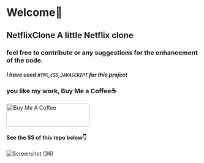 
# Welcome👋 
## NetflixClone A little Netflix clone 
### feel free to contribute or any suggestions for the enhancement of the code. 
##### I have used `HTMl`,`CSS`,`JAVASCRIPT` for this project 
### you like my work, Buy Me a Coffee☕ 

<a href="https://www.buymeacoffee.com/bobyt2265q" target="_blank"><img src="https://cdn.buymeacoffee.com/buttons/v2/default-yellow.png" alt="Buy Me A Coffee" style="height: 60px !important;width: 217px !important;" ></a> 
#### See the SS of this repo below👇 

![Screenshot (36)](https://user-images.githubusercontent.com/111265239/219944334-67c7a6d0-9e0d-4114-87a0-167b8382f366.png)

